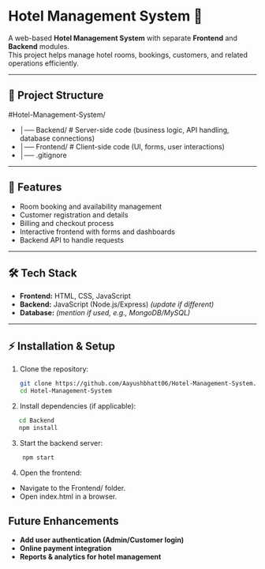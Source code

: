 # Hotel Management System 🏨

A web-based **Hotel Management System** with separate **Frontend** and **Backend** modules.  
This project helps manage hotel rooms, bookings, customers, and related operations efficiently.

---

## 📂 Project Structure
#Hotel-Management-System/
- │── Backend/ # Server-side code (business logic, API handling, database connections)
- │── Frontend/ # Client-side code (UI, forms, user interactions)
- │── .gitignore


---

## 🚀 Features
- Room booking and availability management  
- Customer registration and details  
- Billing and checkout process  
- Interactive frontend with forms and dashboards  
- Backend API to handle requests  

---

## 🛠️ Tech Stack
- **Frontend:** HTML, CSS, JavaScript  
- **Backend:** JavaScript (Node.js/Express) *(update if different)*  
- **Database:** *(mention if used, e.g., MongoDB/MySQL)*  

---

## ⚡ Installation & Setup

1. Clone the repository:
   ```bash
   git clone https://github.com/Aayushbhatt06/Hotel-Management-System.git
   cd Hotel-Management-System
   
2. Install dependencies (if applicable):
```bash
   cd Backend
   npm install
```
3. Start the backend server:
``` bash
    npm start
```

4. Open the frontend:
- Navigate to the Frontend/ folder.
- Open index.html in a browser.


## Future Enhancements
- **Add user authentication (Admin/Customer login)**
- **Online payment integration**  
- **Reports & analytics for hotel management** 
